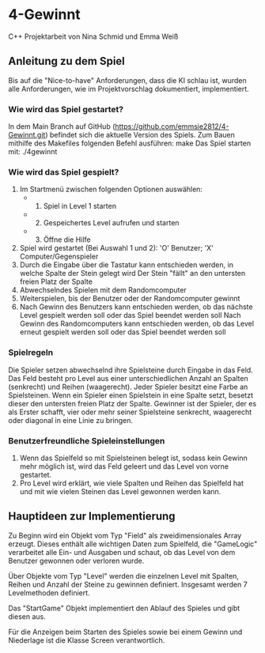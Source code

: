 # 4-Gewinnt
 C++ Projektarbeit von Nina Schmid und Emma Weiß
 
## Anleitung zu dem Spiel
Bis auf die "Nice-to-have" Anforderungen, dass die KI schlau ist, wurden alle Anforderungen, wie im Projektvorschlag dokumentiert, implementiert.

### Wie wird das Spiel gestartet? 
In dem Main Branch auf GitHub (https://github.com/emmsie2812/4-Gewinnt.git) befindet sich die aktuelle Version des Spiels.
Zum Bauen mithilfe des Makefiles folgenden Befehl ausführen: make
Das Spiel starten mit: ./4gewinnt

### Wie wird das Spiel gespielt?
1.    Im Startmenü zwischen folgenden Optionen auswählen: 
      * 1. Spiel in Level 1 starten 
      * 2. Gespeichertes Level aufrufen und starten
      * 3. Öffne die Hilfe 
2.    Spiel wird gestartet (Bei Auswahl 1 und 2):
      'O' Benutzer; 'X' Computer/Gegenspieler
3.    Durch die Eingabe über die Tastatur kann entschieden werden, in welche Spalte der Stein gelegt wird
      Der Stein "fällt" an den untersten freien Platz der Spalte
4.    Abwechselndes Spielen mit dem Randomcomputer
5.    Weiterspielen, bis der Benutzer oder der Randomcomputer gewinnt 
6.    Nach Gewinn des Benutzers kann entschieden werden, ob das nächste Level gespielt werden soll oder das Spiel beendet werden soll
      Nach Gewinn des Randomcomputers kann entschieden werden, ob das Level erneut gespielt werden soll oder das Spiel beendet werden soll

### Spielregeln
Die Spieler setzen abwechselnd ihre Spielsteine durch Eingabe in das Feld. Das Feld besteht pro Level aus einer unterschiedlichen Anzahl an Spalten (senkrecht) und Reihen (waagerecht). Jeder Spieler besitzt eine Farbe an Spielsteinen. Wenn ein Spieler einen Spielstein in eine Spalte setzt, besetzt dieser den untersten freien Platz der Spalte. Gewinner ist der Spieler, der es als Erster schafft, vier oder mehr seiner Spielsteine senkrecht, waagerecht oder diagonal in eine Linie zu bringen.

### Benutzerfreundliche Spieleinstellungen
1. Wenn das Spielfeld so mit Spielsteinen belegt ist, sodass kein Gewinn mehr möglich ist, wird das Feld geleert und das Level von vorne gestartet.
2. Pro Level wird erklärt, wie viele Spalten und Reihen das Spielfeld hat und mit wie vielen Steinen das Level gewonnen werden kann.

## Hauptideen zur Implementierung
Zu Beginn wird ein Objekt vom Typ "Field" als zweidimensionales Array erzeugt. Dieses enthält alle wichtigen Daten zum Spielfeld, die "GameLogic" verarbeitet alle Ein- und Ausgaben und schaut, ob das Level von dem Benutzer gewonnen oder verloren wurde.

Über Objekte vom Typ "Level" werden die einzelnen Level mit Spalten, Reihen und Anzahl der Steine zu gewinnen definiert. Insgesamt werden 7 Levelmethoden definiert.

Das "StartGame" Objekt implementiert den Ablauf des Spieles und gibt diesen aus. 

Für die Anzeigen beim Starten des Spieles sowie bei einem Gewinn und Niederlage ist die Klasse Screen verantwortlich.